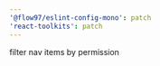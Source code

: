 ```yaml
---
'@flow97/eslint-config-mono': patch
'react-toolkits': patch
---
```


filter nav items by permission
